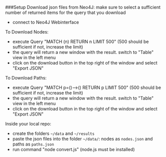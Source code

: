 ###Setup
Download json files from Neo4J: make sure to select a sufficient number of returned items for the query that you download
  - connect to Neo4J Webinterface
  
To Download Nodes:
  - execute Query "MATCH (n) RETURN n LIMIT 500" (500 should be sufficient if not, increase the limit)
  - the query will return a new window with the result. switch to "Table" view in the left menu
  - click on the download button in the top right of the window and select "Export JSON"
  
To Download Paths:
  - execute Query "MATCH p=()-->() RETURN p LIMIT 500" (500 should be sufficient if not, increase the limit)
  - the query will return a new window with the result. switch to "Table" view in the left menu
  - click on the download button in the top right of the window and select "Export JSON"
  
Inside your local repo:
- create the folders `~/data` and `~/results`
- paste the json files into the folder `~/data/`: nodes as `nodes.json` and paths as `paths.json`
- run command "node convert.js" (node.js must be installed)
